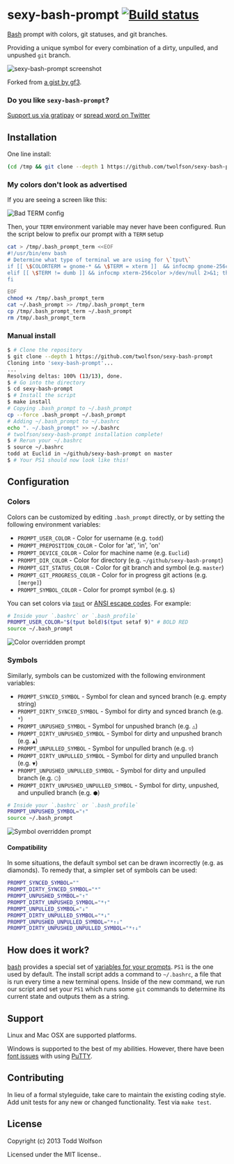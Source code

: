 # sexy-bash-prompt [![Build status](https://travis-ci.org/twolfson/sexy-bash-prompt.png?branch=master)](https://travis-ci.org/twolfson/sexy-bash-prompt)

[Bash][bash] prompt with colors, git statuses, and git branches.

Providing a unique symbol for every combination of a dirty, unpulled, and unpushed `git` branch.

![sexy-bash-prompt screenshot][screenshot]

[screenshot]: screenshot.png

Forked from [a gist by gf3][sexy-bash-orig].

[sexy-bash-orig]: https://gist.github.com/gf3/306785/a35d28b6bdd0f7c54318cce510738438f04dabaa

### Do you like `sexy-bash-prompt`?
[Support us via gratipay][gratipay] or [spread word on Twitter][twitter]

[gratipay]: https://gratipay.com/sexybashprompt/
[twitter]: https://twitter.com/intent/tweet?text=Bash%20prompt%20with%20colors%2C%20git%20statuses%2C%20and%20git%20branches&url=https%3A%2F%2Fgithub.com%2Ftwolfson%2Fsexy-bash-prompt&via=sexybashprompt

## Installation
One line install:

```bash
(cd /tmp && git clone --depth 1 https://github.com/twolfson/sexy-bash-prompt && cd sexy-bash-prompt && make install) && source ~/.bashrc
```

### My colors don't look as advertised
If you are seeing a screen like this:

![Bad TERM config](docs/bad_term.png)

Then, your `TERM` environment variable may never have been configured. Run the script below to prefix our prompt with a `TERM` setup

```bash
cat > /tmp/.bash_prompt_term <<EOF
#!/usr/bin/env bash
# Determine what type of terminal we are using for \`tput\`
if [[ \$COLORTERM = gnome-* && \$TERM = xterm ]]  && infocmp gnome-256color >/dev/null 2>&1; then export TERM=gnome-256color
elif [[ \$TERM != dumb ]] && infocmp xterm-256color >/dev/null 2>&1; then export TERM=xterm-256color
fi

EOF
chmod +x /tmp/.bash_prompt_term
cat ~/.bash_prompt >> /tmp/.bash_prompt_term
cp /tmp/.bash_prompt_term ~/.bash_prompt
rm /tmp/.bash_prompt_term
```

### Manual install
```bash
$ # Clone the repository
$ git clone --depth 1 https://github.com/twolfson/sexy-bash-prompt
Cloning into 'sexy-bash-prompt'...
...
Resolving deltas: 100% (13/13), done.
$ # Go into the directory
$ cd sexy-bash-prompt
$ # Install the script
$ make install
# Copying .bash_prompt to ~/.bash_prompt
cp --force .bash_prompt ~/.bash_prompt
# Adding ~/.bash_prompt to ~/.bashrc
echo ". ~/.bash_prompt" >> ~/.bashrc
# twolfson/sexy-bash-prompt installation complete!
$ # Rerun your ~/.bashrc
$ source ~/.bashrc
todd at Euclid in ~/github/sexy-bash-prompt on master
$ # Your PS1 should now look like this!
```

## Configuration
### Colors
Colors can be customized by editing `.bash_prompt` directly, or by setting the following environment variables:

- `PROMPT_USER_COLOR` - Color for username (e.g. `todd`)
- `PROMPT_PREPOSITION_COLOR` - Color for 'at', 'in', 'on'
- `PROMPT_DEVICE_COLOR` - Color for machine name (e.g. `Euclid`)
- `PROMPT_DIR_COLOR` - Color for directory (e.g. `~/github/sexy-bash-prompt`)
- `PROMPT_GIT_STATUS_COLOR` - Color for git branch and symbol (e.g. `master`)
- `PROMPT_GIT_PROGRESS_COLOR` - Color for in progress git actions (e.g. `[merge]`)
- `PROMPT_SYMBOL_COLOR` - Color for prompt symbol (e.g. `$`)

You can set colors via [`tput`][] or [ANSI escape codes][]. For example:

[`tput`]: http://en.wikipedia.org/wiki/Tput
[ANSI escape codes]: http://en.wikipedia.org/wiki/ANSI_escape_code

```bash
# Inside your `.bashrc` or `.bash_profile`
PROMPT_USER_COLOR="$(tput bold)$(tput setaf 9)" # BOLD RED
source ~/.bash_prompt
```

![Color overridden prompt](docs/color_override.png)

### Symbols
Similarly, symbols can be customized with the following environment variables:

- `PROMPT_SYNCED_SYMBOL` - Symbol for clean and synced branch (e.g. empty string)
- `PROMPT_DIRTY_SYNCED_SYMBOL` - Symbol for dirty and synced branch (e.g. `*`)
- `PROMPT_UNPUSHED_SYMBOL` - Symbol for unpushed branch (e.g. `△`)
- `PROMPT_DIRTY_UNPUSHED_SYMBOL` - Symbol for dirty and unpushed branch (e.g. `▲`)
- `PROMPT_UNPULLED_SYMBOL` - Symbol for unpulled branch (e.g. `▽`)
- `PROMPT_DIRTY_UNPULLED_SYMBOL` - Symbol for dirty and unpulled branch (e.g. `▼`)
- `PROMPT_UNPUSHED_UNPULLED_SYMBOL` - Symbol for dirty and unpulled branch (e.g. `⬡`)
- `PROMPT_DIRTY_UNPUSHED_UNPULLED_SYMBOL` - Symbol for dirty, unpushed, and unpulled branch (e.g. `⬢`)

```bash
# Inside your `.bashrc` or `.bash_profile`
PROMPT_UNPUSHED_SYMBOL="↑"
source ~/.bash_prompt
```

![Symbol overridden prompt](docs/symbol_override.png)

#### Compatibility
In some situations, the default symbol set can be drawn incorrectly (e.g. as diamonds). To remedy that, a simpler set of symbols can be used:

```bash
PROMPT_SYNCED_SYMBOL=""
PROMPT_DIRTY_SYNCED_SYMBOL="*"
PROMPT_UNPUSHED_SYMBOL="↑"
PROMPT_DIRTY_UNPUSHED_SYMBOL="*↑"
PROMPT_UNPULLED_SYMBOL="↓"
PROMPT_DIRTY_UNPULLED_SYMBOL="*↓"
PROMPT_UNPUSHED_UNPULLED_SYMBOL="*↑↓"
PROMPT_DIRTY_UNPUSHED_UNPULLED_SYMBOL="*↑↓"
```

## How does it work?
[bash][bash] provides a special set of [variables for your prompts][ps-vars]. `PS1` is the one used by default. The install script adds a command to `~/.bashrc`, a file that is run every time a new terminal opens. Inside of the new command, we run our script and set your `PS1` which runs some `git` commands to determine its current state and outputs them as a string.

[bash]: https://en.wikipedia.org/wiki/Bash_%28Unix_shell%29
[ps-vars]: http://www.gnu.org/software/bash/manual/bashref.html#index-PS1

## Support
Linux and Mac OSX are supported platforms.

Windows is supported to the best of my abilities. However, there have been [font issues][putty-issue] with using [PuTTY][].

[PuTTY]: http://www.chiark.greenend.org.uk/~sgtatham/putty/download.html
[putty-issue]: https://github.com/twolfson/sexy-bash-prompt/issues/7

## Contributing
In lieu of a formal styleguide, take care to maintain the existing coding style. Add unit tests for any new or changed functionality. Test via `make test`.

## License
Copyright (c) 2013 Todd Wolfson

Licensed under the MIT license..
